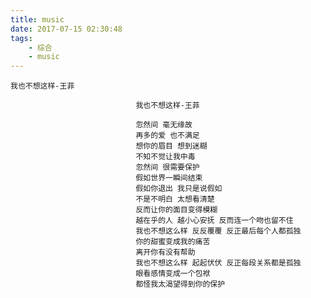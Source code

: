 ```yaml
---
title: music
date: 2017-07-15 02:30:48
tags:
	- 综合
	- music
---
```

	我也不想这样-王菲
<!--more-->
<script type="text/javascript" src="https://www.xiami.com/widget/player-multi?uid=255241413&sid=1769059662,&width=235&height=346&mainColor=FF8719&backColor=494949&autoplay=0&mode=js"></script>

								我也不想这样-王菲

								忽然间 毫无缘故
								再多的爱 也不满足
								想你的眉目 想到迷糊
								不知不觉让我中毒
								忽然间 很需要保护
								假如世界一瞬间结束
								假如你退出 我只是说假如
								不是不明白 太想看清楚
								反而让你的面目变得模糊
								越在乎的人 越小心安抚 反而连一个吻也留不住
								我也不想这么样 反反覆覆 反正最后每个人都孤独
								你的甜蜜变成我的痛苦
								离开你有没有帮助
								我也不想这么样 起起伏伏 反正每段关系都是孤独
								眼看感情变成一个包袱
								都怪我太渴望得到你的保护
